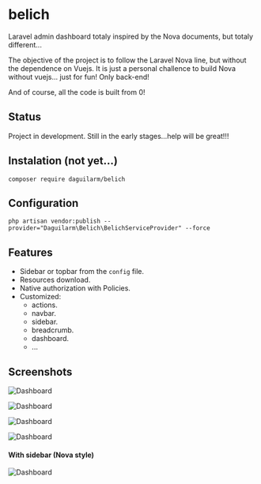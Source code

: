 # belich
Laravel admin dashboard totaly inspired by the Nova documents, but totaly different...

The objective of the project is to follow the Laravel Nova line, but without the dependence on Vuejs. It is just a personal challence to build Nova without vuejs... just for fun! Only back-end!

And of course, all the code is built from 0!

## Status 

Project in development. Still in the early stages...help will be great!!!

## Instalation (not yet...)

`composer require daguilarm/belich`

## Configuration 

`php artisan vendor:publish --provider="Daguilarm\Belich\BelichServiceProvider" --force`

## Features 

- Sidebar or topbar from the `config` file.
- Resources download.
- Native authorization with Policies.
- Customized:
    + actions.
    + navbar.
    + sidebar.
    + breadcrumb.
    + dashboard.
    + ...

## Screenshots

![Dashboard](https://raw.githubusercontent.com/daguilarm/belich/master/documents/images/buttons.png?raw=true)

![Dashboard](https://raw.githubusercontent.com/daguilarm/belich/master/documents/images/deleted.png?raw=true)

![Dashboard](https://raw.githubusercontent.com/daguilarm/belich/master/documents/images/small/buttons-small-1.png?raw=true)

![Dashboard](https://raw.githubusercontent.com/daguilarm/belich/master/documents/images/small/buttons-small-2.png?raw=true)

#### With sidebar (Nova style)

![Dashboard](https://raw.githubusercontent.com/daguilarm/belich/master/documents/images/sidebar.png?raw=true)
